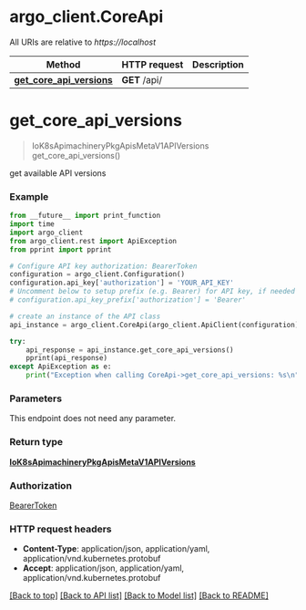 # argo_client.CoreApi

All URIs are relative to *https://localhost*

Method | HTTP request | Description
------------- | ------------- | -------------
[**get_core_api_versions**](CoreApi.md#get_core_api_versions) | **GET** /api/ | 


# **get_core_api_versions**
> IoK8sApimachineryPkgApisMetaV1APIVersions get_core_api_versions()



get available API versions

### Example
```python
from __future__ import print_function
import time
import argo_client
from argo_client.rest import ApiException
from pprint import pprint

# Configure API key authorization: BearerToken
configuration = argo_client.Configuration()
configuration.api_key['authorization'] = 'YOUR_API_KEY'
# Uncomment below to setup prefix (e.g. Bearer) for API key, if needed
# configuration.api_key_prefix['authorization'] = 'Bearer'

# create an instance of the API class
api_instance = argo_client.CoreApi(argo_client.ApiClient(configuration))

try:
    api_response = api_instance.get_core_api_versions()
    pprint(api_response)
except ApiException as e:
    print("Exception when calling CoreApi->get_core_api_versions: %s\n" % e)
```

### Parameters
This endpoint does not need any parameter.

### Return type

[**IoK8sApimachineryPkgApisMetaV1APIVersions**](IoK8sApimachineryPkgApisMetaV1APIVersions.md)

### Authorization

[BearerToken](../README.md#BearerToken)

### HTTP request headers

 - **Content-Type**: application/json, application/yaml, application/vnd.kubernetes.protobuf
 - **Accept**: application/json, application/yaml, application/vnd.kubernetes.protobuf

[[Back to top]](#) [[Back to API list]](../README.md#documentation-for-api-endpoints) [[Back to Model list]](../README.md#documentation-for-models) [[Back to README]](../README.md)

